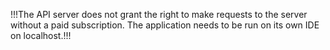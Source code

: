!!!The API server does not grant the right to make requests to the server without a paid subscription. The application needs to be run on its own IDE on localhost.!!!
